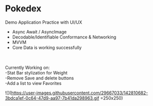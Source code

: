# Pokedex
Demo Application
Practice with UI/UX
- Async Await / AsyncImage
- Decodable/Identifiable Conformance & Networking
- MVVM
- Core Data is working successfully
<br/>
<br/>Currently Working on: 
<br/>-Stat Bar stylization for Weight
<br/>-Remove Save and delete buttons
<br/>-Add a list to view Favorites



![](https://user-images.githubusercontent.com/29667033/142810682-3bdca1ef-0c64-47d9-aa97-7b41da298963.gif =250x250)
